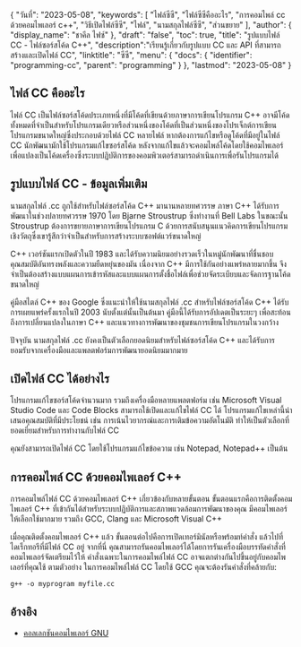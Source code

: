 {
"วันที่": "2023-05-08",
  "keywords": [
"ไฟล์ซีซี",
"ไฟล์ซีซีคืออะไร",
"การคอมไพล์ cc ด้วยคอมไพเลอร์ c++",
"วิธีเปิดไฟล์ซีซี",
"ไฟล์",
"นามสกุลไฟล์ซีซี",
"ส่วนขยาย"
],
  "author": {
"display_name": "ชาคีล ไฟซ์"
},
"draft": "false",
"toc": true,
"title": "รูปแบบไฟล์ CC - ไฟล์ซอร์สโค้ด C++",
  "description":"เรียนรู้เกี่ยวกับรูปแบบ CC และ API ที่สามารถสร้างและเปิดไฟล์ CC",
"linktitle": "ซีซี",
  "menu": {
    "docs": {
      "identifier": "programming-cc",
      "parent": "programming"
}
},
"lastmod": "2023-05-08"
}

## ไฟล์ CC คืออะไร

ไฟล์ CC เป็นไฟล์ซอร์สโค้ดประเภทหนึ่งที่มีโค้ดที่เขียนด้วยภาษาการเขียนโปรแกรม C++ อาจมีโค้ดทั้งหมดที่จำเป็นสำหรับโปรแกรมเดียวหรือส่วนหนึ่งของโค้ดที่เป็นส่วนหนึ่งของโปรเจ็กต์การเขียนโปรแกรมขนาดใหญ่ซึ่งประกอบด้วยไฟล์ CC หลายไฟล์ หากต้องการแก้ไขหรือดูโค้ดที่มีอยู่ในไฟล์ CC นักพัฒนามักใช้โปรแกรมแก้ไขซอร์สโค้ด หลังจากแก้ไขแล้วจะคอมไพล์โค้ดโดยใช้คอมไพเลอร์เพื่อแปลงเป็นโค้ดเครื่องซึ่งระบบปฏิบัติการของคอมพิวเตอร์สามารถดำเนินการเพื่อรันโปรแกรมได้

## รูปแบบไฟล์ CC - ข้อมูลเพิ่มเติม

นามสกุลไฟล์ .cc ถูกใช้สำหรับไฟล์ซอร์สโค้ด C++ มานานหลายทศวรรษ ภาษา C++ ได้รับการพัฒนาในช่วงปลายทศวรรษ 1970 โดย Bjarne Stroustrup ซึ่งทำงานที่ Bell Labs ในขณะนั้น Stroustrup ต้องการขยายภาษาการเขียนโปรแกรม C ด้วยการสนับสนุนแนวคิดการเขียนโปรแกรมเชิงวัตถุซึ่งเขารู้สึกว่าจำเป็นสำหรับการสร้างระบบซอฟต์แวร์ขนาดใหญ่

C++ เวอร์ชันแรกเปิดตัวในปี 1983 และได้รับความนิยมอย่างรวดเร็วในหมู่นักพัฒนาที่ชื่นชอบคุณสมบัติอันทรงพลังและความยืดหยุ่นของมัน เนื่องจาก C++ มีการใช้กันอย่างแพร่หลายมากขึ้น จึงจำเป็นต้องสร้างแบบแผนการเข้ารหัสและแบบแผนการตั้งชื่อไฟล์เพื่อช่วยจัดระเบียบและจัดการฐานโค้ดขนาดใหญ่

คู่มือสไตล์ C++ ของ Google ซึ่งแนะนำให้ใช้นามสกุลไฟล์ .cc สำหรับไฟล์ซอร์สโค้ด C++ ได้รับการเผยแพร่ครั้งแรกในปี 2003 นับตั้งแต่นั้นเป็นต้นมา คู่มือนี้ได้รับการอัปเดตเป็นระยะๆ เพื่อสะท้อนถึงการเปลี่ยนแปลงในภาษา C++ และแนวทางการพัฒนาของชุมชนการเขียนโปรแกรมในวงกว้าง

ปัจจุบัน นามสกุลไฟล์ .cc ยังคงเป็นตัวเลือกยอดนิยมสำหรับไฟล์ซอร์สโค้ด C++ และได้รับการยอมรับจากเครื่องมือและแพลตฟอร์มการพัฒนายอดนิยมมากมาย

## เปิดไฟล์ CC ได้อย่างไร

โปรแกรมแก้ไขซอร์สโค้ดจำนวนมาก รวมถึงเครื่องมือหลายแพลตฟอร์ม เช่น Microsoft Visual Studio Code และ Code Blocks สามารถใช้เปิดและแก้ไขไฟล์ CC ได้ โปรแกรมแก้ไขเหล่านี้นำเสนอคุณสมบัติที่มีประโยชน์ เช่น การเน้นไวยากรณ์และการเติมข้อความอัตโนมัติ ทำให้เป็นตัวเลือกที่ยอดเยี่ยมสำหรับการทำงานกับไฟล์ CC

คุณยังสามารถเปิดไฟล์ CC โดยใช้โปรแกรมแก้ไขข้อความ เช่น Notepad, Notepad++ เป็นต้น

## การคอมไพล์ CC ด้วยคอมไพเลอร์ C++

การคอมไพล์ไฟล์ CC ด้วยคอมไพเลอร์ C++ เกี่ยวข้องกับหลายขั้นตอน ขั้นตอนแรกคือการติดตั้งคอมไพเลอร์ C++ ที่เข้ากันได้สำหรับระบบปฏิบัติการและสภาพแวดล้อมการพัฒนาของคุณ มีคอมไพเลอร์ให้เลือกใช้มากมาย รวมถึง GCC, Clang และ Microsoft Visual C++

เมื่อคุณติดตั้งคอมไพเลอร์ C++ แล้ว ขั้นตอนต่อไปคือการเปิดเทอร์มินัลหรือพร้อมท์คำสั่ง แล้วไปที่ไดเร็กทอรีที่มีไฟล์ CC อยู่ จากที่นี่ คุณสามารถรันคอมไพเลอร์ได้โดยการรันเครื่องมือบรรทัดคำสั่งที่คอมไพเลอร์จัดเตรียมไว้ให้ คำสั่งเฉพาะในการคอมไพล์ไฟล์ CC อาจแตกต่างกันไปขึ้นอยู่กับคอมไพเลอร์ที่คุณใช้ ตามตัวอย่าง ในการคอมไพล์ไฟล์ CC โดยใช้ GCC คุณจะต้องรันคำสั่งที่คล้ายกับ:

```
g++ -o myprogram myfile.cc
```

## อ้างอิง
* [คอลเลกชันคอมไพเลอร์ GNU](https://en.wikipedia.org/wiki/GNU_Compiler_Collection)

